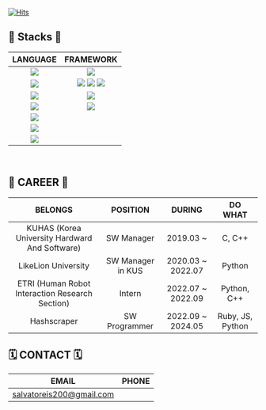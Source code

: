 [![Hits](https://hits.seeyoufarm.com/api/count/incr/badge.svg?url=https%3A%2F%2Fgithub.com%2Fjohn9803&count_bg=%2360BDEB&title_bg=%23131212&icon=linux.svg&icon_color=%23E7E7E7&title=Hits%21&edge_flat=false)](https://hits.seeyoufarm.com)


## 🙈 Stacks 🙈 ##

| **LANGUAGE** |**FRAMEWORK** |
| :---: | :---: |
| <img src="https://img.shields.io/badge/Ruby-CC342D?style=for-the-badge&logo=Ruby&logoColor=white"/> | <img src="https://img.shields.io/badge/rubyonrails-CC0000?style=for-the-badge&logo=RubyOnRails&logoColor=lightred"/> |
| <img src="https://img.shields.io/badge/Python-3776AB?style=for-the-badge&logo=Python&logoColor=white"/> | <img src="https://img.shields.io/badge/Django-092E20?style=for-the-badge&logo=Django&logoColor=white"/> <img src="https://img.shields.io/badge/Keras-D00000?style=for-the-badge&logo=Keras&logoColor=white"/> <img src="https://img.shields.io/badge/PyTorch-EE4C2C?style=for-the-badge&logo=PyTorch&logoColor=white"/> |
| <img src="https://img.shields.io/badge/StyleSheet-1572B6?style=for-the-badge&logo=CSS3&logoColor=white"/> | <img src="https://img.shields.io/badge/TailwindCSS-06B6D4?style=for-the-badge&logo=TailwindCSS&logoColor=white"/> |
| <img src="https://img.shields.io/badge/JavaScript-F7DF1E?style=for-the-badge&logo=JavaScript&logoColor=white"/> | <img src="https://img.shields.io/badge/Stimulus-77E8B9?style=for-the-badge&logo=Stimulus&logoColor=white"/> |
|  <img src="https://img.shields.io/badge/C-A8B9CC?style=for-the-badge&logo=C&logoColor=white"/>    |   | 
| <img src="https://img.shields.io/badge/C++-00599C?style=for-the-badge&logo=Cplusplus&logoColor=white"/> |  |
| <img src="https://img.shields.io/badge/Java-007396?style=for-the-badge&logo=JAVA&logoColor=white"/> |  |



<br>


## 🎢 CAREER 🎢 ##
| **BELONGS** |**POSITION** | **DURING** |  **DO WHAT** | 
| :---: | :---: | :---: | :---: |
| KUHAS (Korea University Hardward And Software)    | SW Manager | 2019.03 ~ | C, C++ |
| LikeLion University | SW Manager in KUS | 2020.03 ~ 2022.07 | Python |
| ETRI (Human Robot Interaction Research Section) | Intern | 2022.07 ~ 2022.09 | Python, C++ |
| Hashscraper | SW Programmer | 2022.09 ~ 2024.05 | Ruby, JS, Python  |


##  🗓 CONTACT 🗓 ##
| **EMAIL** |**PHONE** |
| :---: | :---: | 
| salvatoreis200@gmail.com |  |





